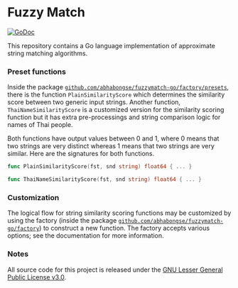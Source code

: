 # Fuzzy Match

[![GoDoc](https://godoc.org/github.com/abhabongse/fuzzymatch-go?status.svg)](https://godoc.org/github.com/abhabongse/fuzzymatch-go)

This repository contains a Go language implementation of approximate string matching algorithms.

### Preset functions

Inside the package [`github.com/abhabongse/fuzzymatch-go/factory/presets`](https://godoc.org/github.com/abhabongse/fuzzymatch-go/factory/presets),
there is the function `PlainSimilarityScore` which determines the similarity score between two
generic input strings. Another function, `ThaiNameSimilarityScore` is a customized version for
the similarity scoring function but it has extra pre-processings and string comparison logic for
names of Thai people. 

Both functions have output values between 0 and 1, where 0 means that two
strings are very distinct whereas 1 means that two strings are very similar. Here are the 
signatures for both functions.
 
```go
func PlainSimilarityScore(fst, snd string) float64 { ... }

func ThaiNameSimilarityScore(fst, snd string) float64 { ... }
```

### Customization

The logical flow for string similarity scoring functions may be customized by using the factory
(inside the package [`github.com/abhabongse/fuzzymatch-go/factory`](https://godoc.org/github.com/abhabongse/fuzzymatch-go/factory))
to construct a new function. The factory accepts various options; see the documentation for more
information.

### Notes

All source code for this project is released under the [GNU Lesser General Public License v3.0](LICENSE).

